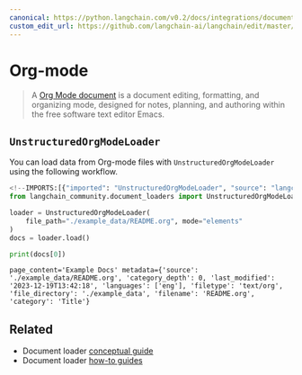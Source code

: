 ```yaml
---
canonical: https://python.langchain.com/v0.2/docs/integrations/document_loaders/org_mode/
custom_edit_url: https://github.com/langchain-ai/langchain/edit/master/docs/docs/integrations/document_loaders/org_mode.ipynb
---
```


# Org-mode

>A [Org Mode document](https://en.wikipedia.org/wiki/Org-mode) is a document editing, formatting, and organizing mode, designed for notes, planning, and authoring within the free software text editor Emacs.

## `UnstructuredOrgModeLoader`

You can load data from Org-mode files with `UnstructuredOrgModeLoader` using the following workflow.


```python
<!--IMPORTS:[{"imported": "UnstructuredOrgModeLoader", "source": "langchain_community.document_loaders", "docs": "https://api.python.langchain.com/en/latest/document_loaders/langchain_community.document_loaders.org_mode.UnstructuredOrgModeLoader.html", "title": "Org-mode"}]-->
from langchain_community.document_loaders import UnstructuredOrgModeLoader

loader = UnstructuredOrgModeLoader(
    file_path="./example_data/README.org", mode="elements"
)
docs = loader.load()

print(docs[0])
```
```output
page_content='Example Docs' metadata={'source': './example_data/README.org', 'category_depth': 0, 'last_modified': '2023-12-19T13:42:18', 'languages': ['eng'], 'filetype': 'text/org', 'file_directory': './example_data', 'filename': 'README.org', 'category': 'Title'}
```

## Related

- Document loader [conceptual guide](/docs/concepts/#document-loaders)
- Document loader [how-to guides](/docs/how_to/#document-loaders)